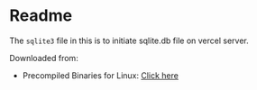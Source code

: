 # Readme

The `sqlite3` file in this is to initiate sqlite.db file on vercel server.

Downloaded from:

- Precompiled Binaries for Linux: [Click here](https://www.sqlite.org/download.html)
